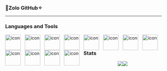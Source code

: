 ### 🎱Zolo GitHub✧

---

### Languages and Tools
<div align=center>
  <img align="left" alt="icon" width="50px" style="padding-right:10px;" src="https://cdn.jsdelivr.net/gh/devicons/devicon/icons/react/react-original.svg" />
  <img align="left" alt="icon" width="50px" style="padding-right:10px;" src="https://cdn.jsdelivr.net/gh/devicons/devicon/icons/nextjs/nextjs-original.svg" />
  <img align="left" alt="icon" width="50px" style="padding-right:10px;" src="https://cdn.jsdelivr.net/gh/devicons/devicon/icons/javascript/javascript-original.svg" />
  <img align="left" alt="icon" width="50px" style="padding-right:10px;" src="https://cdn.jsdelivr.net/gh/devicons/devicon/icons/nodejs/nodejs-original-wordmark.svg" />
  <img align="left" alt="icon" width="50px" style="padding-right:10px;" src="https://cdn.jsdelivr.net/gh/devicons/devicon/icons/express/express-original.svg" />
  <img align="left" alt="icon" width="50px" style="padding-right:10px;" src="https://cdn.jsdelivr.net/gh/devicons/devicon/icons/python/python-original.svg" />
  <img align="left" alt="icon" width="50px" style="padding-right:10px;" src="https://cdn.jsdelivr.net/gh/devicons/devicon/icons/tailwindcss/tailwindcss-original-wordmark.svg" />
  <img align="left" alt="icon" width="50px" style="padding-right:10px;" src="https://cdn.jsdelivr.net/gh/devicons/devicon/icons/html5/html5-original-wordmark.svg" />
  <img align="left" alt="icon" width="50px" style="padding-right:10px;" src="https://cdn.jsdelivr.net/gh/devicons/devicon/icons/css3/css3-original-wordmark.svg" />
  <img align="left" alt="icon" width="50px" style="padding-right:10px;" src="https://cdn.jsdelivr.net/gh/devicons/devicon/icons/mysql/mysql-original-wordmark.svg" />
  <img align="left" alt="icon" width="50px" style="padding-right:10px;" src="https://cdn.jsdelivr.net/gh/devicons/devicon/icons/flask/flask-original-wordmark.svg" />
  <img align="left" alt="icon" width="50px" style="padding-right:10px;" src="https://cdn.jsdelivr.net/gh/devicons/devicon/icons/arduino/arduino-original-wordmark.svg" />
</div>

---

### Stats

<div style="display: flex; flex-direction: row; justify-content: center;" align="center" dir="auto" >
 <img class="img" src="https://github-readme-stats.vercel.app/api?username=z0l0git&show_icons=true&theme=radical&hide=contribs" />
  <img class="img" src="https://github-readme-stats.vercel.app/api/top-langs/?username=z0l0git&theme=radical&layout=compact" />
 
</div>






<!--
**z0l0git/z0l0git** is a ✨ _special_ ✨ repository because its `README.md` (this file) appears on your GitHub profile.

Here are some ideas to get you started:

- 🔭 I’m currently working on ...
- 🌱 I’m currently learning ...
- 👯 I’m looking to collaborate on ...
- 🤔 I’m looking for help with ...
- 💬 Ask me about ...
- 📫 How to reach me: ...
- 😄 Pronouns: ...
- ⚡ Fun fact: ...
-->
